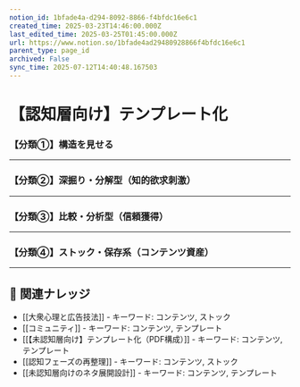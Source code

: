 ```yaml
---
notion_id: 1bfade4a-d294-8092-8866-f4bfdc16e6c1
created_time: 2025-03-23T14:46:00.000Z
last_edited_time: 2025-03-25T01:45:00.000Z
url: https://www.notion.so/1bfade4ad29480928866f4bfdc16e6c1
parent_type: page_id
archived: False
sync_time: 2025-07-12T14:40:48.167503
---
```


# 【認知層向け】テンプレート化

### 【分類①】構造を見せる
---
### 【分類②】深掘り・分解型（知的欲求刺激）
---
### 【分類③】比較・分析型（信頼獲得）
---
### 【分類④】ストック・保存系（コンテンツ資産）
---

## 🔗 関連ナレッジ
- [[大衆心理と広告技法]] - キーワード: コンテンツ, ストック
- [[コミュニティ]] - キーワード: コンテンツ, テンプレート
- [[【未認知層向け】テンプレート化（PDF構成）]] - キーワード: コンテンツ, テンプレート
- [[認知フェーズの再整理]] - キーワード: コンテンツ, ストック
- [[未認知層向けのネタ展開設計]] - キーワード: コンテンツ, テンプレート
